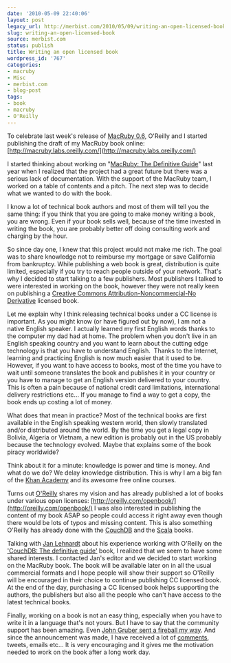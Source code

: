 ```yaml
---
date: '2010-05-09 22:40:06'
layout: post
legacy_url: http://merbist.com/2010/05/09/writing-an-open-licensed-book/
slug: writing-an-open-licensed-book
source: merbist.com
status: publish
title: Writing an open licensed book
wordpress_id: '767'
categories:
- macruby
- Misc
- merbist.com
- blog-post
tags:
- book
- macruby
- O'Reilly
---
```


To celebrate last week's release of [MacRuby 0.6](http://www.macruby.org/blog/2010/04/30/macruby06.html), O'Reilly and I started publishing the draft of my MacRuby book online: [http://macruby.labs.oreilly.com/](http://macruby.labs.oreilly.com/)

I started thinking about working on "[MacRuby: The Definitive Guide](http://macruby.labs.oreilly.com/)" last year when I realized that the project had a great future but there was a serious lack of documentation. With the support of the MacRuby team, I worked on a table of contents and a pitch. The next step was to decide what we wanted to do with the book.

I know a lot of technical book authors and most of them will tell you the same thing: if you think that you are going to make money writing a book, you are wrong. Even if your book sells well, because of the time invested in writing the book, you are probably better off doing consulting work and charging by the hour.

So since day one, I knew that this project would not make me rich. The goal was to share knowledge not to reimburse my mortgage or save California from bankruptcy. While publishing a web book is great, distribution is quite limited, especially if you try to reach people outside of your network. That's why I decided to start talking to a few publishers. Most publishers I talked to were interested in working on the book, however they were not really keen on publishing a [Creative Commons Attribution-Noncommercial-No Derivative](http://creativecommons.org/licenses/by-nc-nd/3.0/us/) licensed book.

Let me explain why I think releasing technical books under a CC license is important. As you might know (or have figured out by now), I am not a native English speaker. I actually learned my first English words thanks to the computer my dad had at home. The problem when you don't live in an English speaking country and you want to learn about the cutting edge technology is that you have to understand English.  Thanks to the Internet, learning and practicing English is now much easier that it used to be. However, if you want to have access to books, most of the time you have to wait until someone translates the book and publishes it in your country or you have to manage to get an English version delivered to your country. This is often a pain because of national credit card limitations, international delivery restrictions etc... If you manage to find a way to get a copy, the book ends up costing a lot of money.

What does that mean in practice? Most of the technical books are first available in the English speaking western world, then slowly translated and/or distributed around the world. By the time you get a legal copy in Bolivia, Algeria or Vietnam, a new edition is probably out in the US probably because the technology evolved. Maybe that explains some of the book piracy worldwide?

Think about it for a minute: knowledge is power and time is money. And what do we do? We delay knowledge distribution. This is why I am a big fan of the [Khan Academy](http://khanacademy.org/) and its awesome free online courses.

Turns out [O'Reilly](http://oreilly.com/) shares my vision and has already published a lot of books under various open licenses: [http://oreilly.com/openbook/](http://oreilly.com/openbook/) I was also interested in publishing the content of my book ASAP so people could access it right away even though there would be lots of typos and missing content. This is also something O'Reilly has already done with the [CouchDB](http://books.couchdb.org/relax/) and the [Scala](http://labs.oreilly.com/ofps.html) books.

Talking with [Jan Lehnardt](http://twitter.com/janl) about his experience working with O'Reilly on the ['CouchDB: The definitive guide'](http://books.couchdb.org/relax/) book, I realized that we seem to have some shared interests. I contacted Jan's editor and we decided to start working on the MacRuby book. The book will be available later on in all the usual commercial formats and I hope people will show their support so O'Reilly will be encouraged in their choice to continue publishing CC licensed book. At the end of the day, purchasing a CC licensed book helps supporting the authors, the publishers but also all the people who can't have access to the latest technical books.

Finally, working on a book is not an easy thing, especially when you have to write it in a language that's not yours. But I have to say that the community support has been amazing. Even [John Gruber sent a fireball my way](http://daringfireball.net/linked/2010/05/03/macruby-aimonetti). And since the announcement was made, I have received a lot of [comments](http://macruby.labs.oreilly.com/comments/feed?id=book), tweets, emails etc... It is very encouraging and it gives me the motivation needed to work on the book after a long work day.
